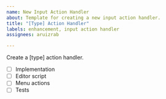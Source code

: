 ```yaml
---
name: New Input Action Handler
about: Template for creating a new input action handler.
title: "[Type] Action Handler"
labels: enhancement, input action handler
assignees: aruizrab

---
```


Create a [type] action handler.

- [ ] Implementation
- [ ] Editor script
- [ ] Menu actions
- [ ] Tests
